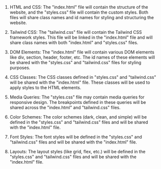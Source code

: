 1. HTML and CSS: The "index.html" file will contain the structure of the website, and the "styles.css" file will contain the custom styles. Both files will share class names and id names for styling and structuring the website.

2. Tailwind CSS: The "tailwind.css" file will contain the Tailwind CSS framework styles. This file will be linked in the "index.html" file and will share class names with both "index.html" and "styles.css" files.

3. DOM Elements: The "index.html" file will contain various DOM elements like div, section, header, footer, etc. The id names of these elements will be shared with the "styles.css" and "tailwind.css" files for styling purposes.

4. CSS Classes: The CSS classes defined in "styles.css" and "tailwind.css" will be shared with the "index.html" file. These classes will be used to apply styles to the HTML elements.

5. Media Queries: The "styles.css" file may contain media queries for responsive design. The breakpoints defined in these queries will be shared across the "index.html" and "tailwind.css" files.

6. Color Schemes: The color schemes (dark, clean, and simple) will be defined in the "styles.css" and "tailwind.css" files and will be shared with the "index.html" file.

7. Font Styles: The font styles will be defined in the "styles.css" and "tailwind.css" files and will be shared with the "index.html" file.

8. Layouts: The layout styles (like grid, flex, etc.) will be defined in the "styles.css" and "tailwind.css" files and will be shared with the "index.html" file.